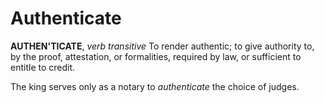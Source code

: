 # Authenticate

**AUTHEN'TICATE**, _verb transitive_ To render authentic; to give authority to, by the proof, attestation, or formalities, required by law, or sufficient to entitle to credit.

The king serves only as a notary to _authenticate_ the choice of judges.